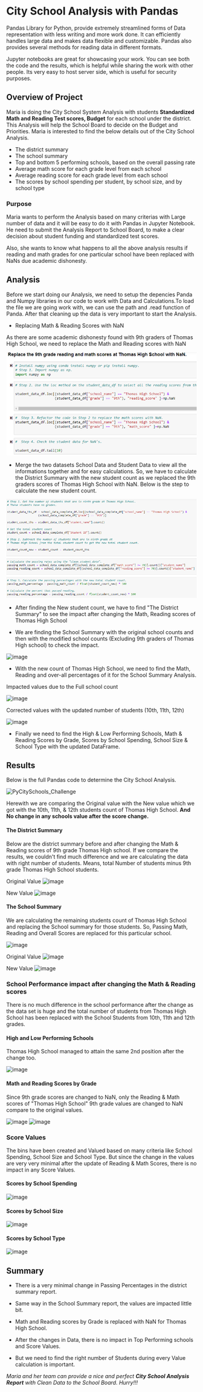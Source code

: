 # City School Analysis with Pandas

Pandas Library for Python, provide extremely streamlined forms of Data representation with less writing and more work done. It can efficiently handles large data and makes data flexible and customizable. Pandas also provides several methods for reading data in different formats. 

Jupyter notebooks are great for showcasing your work. You can see both the code and the results, which is helpful while sharing the work with other people. Its very easy to host server side, which is useful for security purposes.

## Overview of Project

Maria is doing the City School System Analysis with students **Standardized Math and Reading Test scores, Budget** for each school under the district. This Analysis will help the School Board to decide on the Budget and Priorities. Maria is interested to find the below details out of the City School Analysis.


  *	The district summary
  *	The school summary 
  *	Top and bottom 5 performing schools, based on the overall passing rate
  *	Average math score for each grade level from each school
  *	Average reading score for each grade level from each school
  *	The scores by school spending per student, by school size, and by school type
 
### Purpose

Maria wants to perform the Analysis based on many criterias with Large number of data and it will be easy to do it with Pandas in Jupyter Notebook. He need to submit the Analysis Report to School Board, to make a clear decision about student funding and standardized test scores. 

Also, she wants to know what happens to all the above analysis results if reading and math grades for one particular school have been replaced with NaNs due academic dishonesty. 

## Analysis 

Before we start doing our Analysis, we need to setup the depencies Panda and Numpy libraries in our code to work with Data and Calculations.To load the file we are going work with, we can use the path and .read function of Panda. After that cleaning up the data is very important to start the Analysis.


* Replacing Math & Reading Scores with NaN

As there are some academic dishonesty found with 9th graders of Thomas High School, we need to replace the Math and Reading scores with NaN 

![PyCitySchools_THS_Replace](https://github.com/saranyadurairaju/Module4-Final-Assignment-Analysis/blob/main/PyCitySchools_THS_Replace.png)

* Merge the two datasets School Data and Student Data to view all the informations together and for easy calculations. So, we have to calculate the District Summary with the new student count as we replaced the 9th graders scores of Thomas High School with NaN. Below is the step to calculate the new student count.

![PyCitySchools_New_Student_Count](https://github.com/saranyadurairaju/Module4-Final-Assignment-Analysis/blob/main/PyCitySchools_New_Student_Count.png)

* After finding the New student count, we have to find "The District Summary" to see the impact after changing the Math, Reading scores of Thomas High School

*  We are finding the School Summary with the original school counts and then with the modified school counts (Excluding 9th graders of Thomas High school) to check the impact.

![image](https://user-images.githubusercontent.com/85472349/125236251-43d03100-e2a9-11eb-84a9-84b90df33688.png)
	
* With the new count of Thomas High School, we need to find the Math, Reading and over-all percentages of it for the School Summary Analysis.

Impacted values due to the Full school count

![image](https://user-images.githubusercontent.com/85472349/125236484-ab867c00-e2a9-11eb-8f70-f47453f718c6.png)

Corrected values with the updated number of students (10th, 11th, 12th)

![image](https://user-images.githubusercontent.com/85472349/125236514-bf31e280-e2a9-11eb-9578-27c849772889.png)

* Finally we need to find the High & Low Performing Schools, Math & Reading Scores by Grade, Scores by School Spending, School Size & School Type with the updated DataFrame. 

## Results

Below is the full Pandas code to determine the City School Analysis. 

![PyCitySchools_Challenge](https://github.com/saranyadurairaju/Module4-Final-Assignment-Analysis/blob/main/PyCitySchools_Challenge.ipynb)

Herewith we are comparing the Original value with the New value which we got with the 10th, 11th, & 12th students count of Thomas High School. **And No change in any schools value after the score change.** 
 
#### The District Summary

Below are the district summary before and after changing the Math & Reading scores of 9th grade Thomas High school. If we compare the results, we couldn't find much difference and we are calculating the data with right number of students. Means, total Number of students minus 9th grade Thomas High School students. 

Original Value
![image](https://user-images.githubusercontent.com/85472349/125211129-cdf8a500-e269-11eb-9cf3-c406dc47b36d.png)

New Value
![image](https://user-images.githubusercontent.com/85472349/125211151-04cebb00-e26a-11eb-912a-0e395ef6e641.png)


#### The School Summary

We are calculating the remaining students count of Thomas High School and replacing the School summary for those students. So, Passing Math, Reading and Overall Scores are replaced for this particular school.

![image](https://user-images.githubusercontent.com/85472349/125233872-171a1a80-e2a5-11eb-823c-7660af7729fd.png)

Original Value
![image](https://user-images.githubusercontent.com/85472349/125233937-3d3fba80-e2a5-11eb-965a-a45b951c4b43.png)

New Value
![image](https://user-images.githubusercontent.com/85472349/125233966-4f215d80-e2a5-11eb-99f0-a229260e4d99.png)

### School Performance impact after changing the Math & Reading scores

There is no much difference in the school performance after the change as the data set is huge and the total number of students from Thomas High School has been replaced with the School Students from 10th, 11th and 12th grades.

#### High and Low Performing Schools

Thomas High School managed to attain the same 2nd position after the change too.

![image](https://user-images.githubusercontent.com/85472349/125234310-12099b00-e2a6-11eb-93d6-dcec142530fd.png)

#### Math and Reading Scores by Grade

Since 9th grade scores are changed to NaN, only the Reading & Math scores of "Thomas High School" 9th grade values are changed to NaN compare to the original values.

![image](https://user-images.githubusercontent.com/85472349/125234619-ad9b0b80-e2a6-11eb-9d6b-b6e0777d59a4.png)
![image](https://user-images.githubusercontent.com/85472349/125234677-c73c5300-e2a6-11eb-8e1a-d06f8e2598fa.png)

### Score Values

The bins have been created and Valued based on many criteria like School Spending, School Size and School Type. But since the change in the values are very very minimal after the update of Reading & Math Scores, there is no impact in any Score Values.

#### Scores by School Spending

![image](https://user-images.githubusercontent.com/85472349/125235082-81cc5580-e2a7-11eb-8934-20930b78bf7d.png)

#### Scores by School Size

![image](https://user-images.githubusercontent.com/85472349/125235128-914b9e80-e2a7-11eb-8f6c-ee48147f4647.png)

#### Scores by School Type

![image](https://user-images.githubusercontent.com/85472349/125235157-9f012400-e2a7-11eb-9828-aa8f2f8c07e6.png)


## Summary

* There is a very minimal change in Passing Percentages in the district summary report.

* Same way in the School Summary report, the values are impacted little bit.

* Math and Reading scores by Grade is replaced with NaN for Thomas High School.

* After the changes in Data, there is no impact in Top Performing schools and Score Values. 

* But we need to find the right number of Students during every Value calculation is important. 

_Maria and her team can provide a nice and perfect **City School Analysis Report** with Clean Data to the School Board. Hurry!!!_

